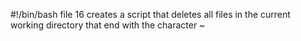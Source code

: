 #!/bin/bash
file 16 creates a script that deletes all files in the current working directory that end with the character ~
